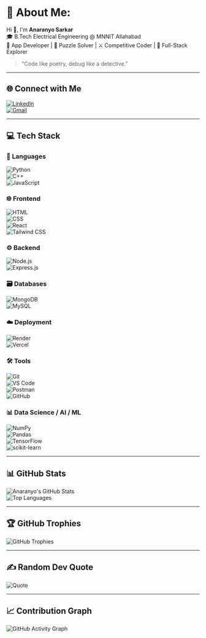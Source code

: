 # 💫 About Me:
Hi 👋, I'm **Anaranyo Sarkar**  
🎓 B.Tech Electrical Engineering @ MNNIT Allahabad  
📱 App Developer | 🧠 Puzzle Solver | ⚔️ Competitive Coder | 🔧 Full-Stack Explorer  

> "Code like poetry, debug like a detective."

---

## 🌐 Connect with Me  
[![LinkedIn](https://img.shields.io/badge/LinkedIn-blue?style=flat&logo=linkedin&logoColor=white)](https://www.linkedin.com/in/anaranyosarkar/)  
[![Gmail](https://img.shields.io/badge/Gmail-D14836?style=flat&logo=gmail&logoColor=white)](mailto:anaranyo.20235008@mnnit.ac.in)

---

## 💻 Tech Stack

### 🧠 Languages  
![Python](https://img.shields.io/badge/-Python-3776AB?logo=python&logoColor=white)  
![C++](https://img.shields.io/badge/-C++-00599C?logo=cplusplus&logoColor=white)  
![JavaScript](https://img.shields.io/badge/-JavaScript-F7DF1E?logo=javascript&logoColor=black)

### 🌐 Frontend  
![HTML](https://img.shields.io/badge/-HTML5-E34F26?logo=html5&logoColor=white)  
![CSS](https://img.shields.io/badge/-CSS3-1572B6?logo=css3&logoColor=white)  
![React](https://img.shields.io/badge/-React-61DAFB?logo=react&logoColor=black)  
![Tailwind CSS](https://img.shields.io/badge/-TailwindCSS-38B2AC?logo=tailwind-css&logoColor=white)

### ⚙️ Backend  
![Node.js](https://img.shields.io/badge/-Node.js-339933?logo=node.js&logoColor=white)  
![Express.js](https://img.shields.io/badge/-Express.js-000000?logo=express&logoColor=white)

### 🗃️ Databases  
![MongoDB](https://img.shields.io/badge/-MongoDB-47A248?logo=mongodb&logoColor=white)  
![MySQL](https://img.shields.io/badge/-MySQL-4479A1?logo=mysql&logoColor=white)

### ☁️ Deployment  
![Render](https://img.shields.io/badge/-Render-000000?logo=render&logoColor=white)  
![Vercel](https://img.shields.io/badge/-Vercel-000000?logo=vercel&logoColor=white)

### 🛠️ Tools  
![Git](https://img.shields.io/badge/-Git-F05032?logo=git&logoColor=white)  
![VS Code](https://img.shields.io/badge/-VSCode-007ACC?logo=visual-studio-code&logoColor=white)  
![Postman](https://img.shields.io/badge/-Postman-FF6C37?logo=postman&logoColor=white)  
![GitHub](https://img.shields.io/badge/-GitHub-181717?logo=github&logoColor=white)

### 📊 Data Science / AI / ML  
![NumPy](https://img.shields.io/badge/-NumPy-013243?logo=numpy&logoColor=white)  
![Pandas](https://img.shields.io/badge/-Pandas-150458?logo=pandas&logoColor=white)  
![TensorFlow](https://img.shields.io/badge/-TensorFlow-FF6F00?logo=tensorflow&logoColor=white)  
![scikit-learn](https://img.shields.io/badge/-Scikit_Learn-F7931E?logo=scikit-learn&logoColor=white)

---

## 📊 GitHub Stats

![Anaranyo's GitHub Stats](https://github-readme-stats.vercel.app/api?username=anaronic&show_icons=true&theme=radical)  
![Top Languages](https://github-readme-stats.vercel.app/api/top-langs/?username=anaronic&layout=compact&theme=radical)

---

## 🏆 GitHub Trophies  
![GitHub Trophies](https://github-profile-trophy.vercel.app/?username=anaronic&theme=radical&no-frame=true&no-bg=true)

---

## ✍️ Random Dev Quote  
![Quote](https://quotes-github-readme.vercel.app/api?type=horizontal&theme=dark)

---

## 📈 Contribution Graph  
![GitHub Activity Graph](https://github-readme-activity-graph.cyclic.app/graph?username=anaronic&theme=github-compact)

